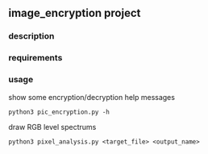 ## image_encryption project

### description



### requirements


### usage

show some encryption/decryption help messages
```
python3 pic_encryption.py -h
```

draw RGB level spectrums
```
python3 pixel_analysis.py <target_file> <output_name>
```
